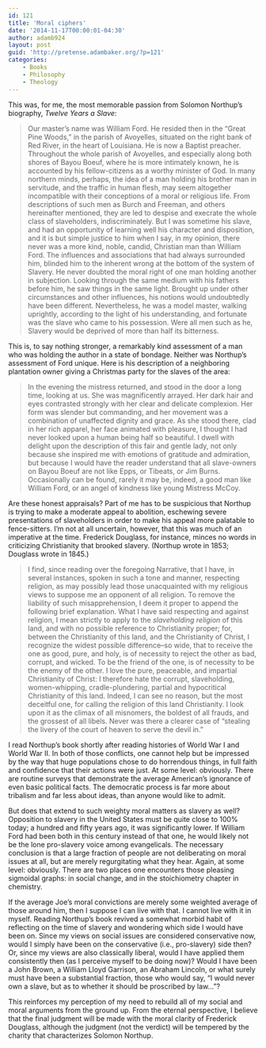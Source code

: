 ```yaml
---
id: 121
title: 'Moral ciphers'
date: '2014-11-17T00:00:01-04:30'
author: adamb924
layout: post
guid: 'http://pretense.adambaker.org/?p=121'
categories:
    - Books
    - Philosophy
    - Theology
---
```


This was, for me, the most memorable passion from Solomon Northup’s biography, *Twelve Years a Slave*:

> Our master’s name was William Ford. He resided then in the “Great Pine Woods,” in the parish of Avoyelles, situated on the right bank of Red River, in the heart of Louisiana. He is now a Baptist preacher. Throughout the whole parish of Avoyelles, and especially along both shores of Bayou Boeuf, where he is more intimately known, he is accounted by his fellow-citizens as a worthy minister of God. In many northern minds, perhaps, the idea of a man holding his brother man in servitude, and the traffic in human flesh, may seem altogether incompatible with their conceptions of a moral or religious life. From descriptions of such men as Burch and Freeman, and others hereinafter mentioned, they are led to despise and execrate the whole class of slaveholders, indiscriminately. But I was sometime his slave, and had an opportunity of learning well his character and disposition, and it is but simple justice to him when I say, in my opinion, there never was a more kind, noble, candid, Christian man than William Ford. The influences and associations that had always surrounded him, blinded him to the inherent wrong at the bottom of the system of Slavery. He never doubted the moral right of one man holding another in subjection. Looking through the same medium with his fathers before him, he saw things in the same light. Brought up under other circumstances and other influences, his notions would undoubtedly have been different. Nevertheless, he was a model master, walking uprightly, according to the light of his understanding, and fortunate was the slave who came to his possession. Were all men such as he, Slavery would be deprived of more than half its bitterness.

This is, to say nothing stronger, a remarkably kind assessment of a man who was holding the author in a state of bondage. Neither was Northup’s assessment of Ford unique. Here is his description of a neighboring plantation owner giving a Christmas party for the slaves of the area:

> In the evening the mistress returned, and stood in the door a long time, looking at us. She was magnificently arrayed. Her dark hair and eyes contrasted strongly with her clear and delicate complexion. Her form was slender but commanding, and her movement was a combination of unaffected dignity and grace. As she stood there, clad in her rich apparel, her face animated with pleasure, I thought I had never looked upon a human being half so beautiful. I dwell with delight upon the description of this fair and gentle lady, not only because she inspired me with emotions of gratitude and admiration, but because I would have the reader understand that all slave-owners on Bayou Boeuf are not like Epps, or Tibeats, or Jim Burns. Occasionally can be found, rarely it may be, indeed, a good man like William Ford, or an angel of kindness like young Mistress McCoy.

Are these honest appraisals? Part of me has to be suspicious that Northup is trying to make a moderate appeal to abolition, eschewing severe presentations of slaveholders in order to make his appeal more palatable to fence-sitters. I’m not at all uncertain, however, that this was much of an imperative at the time. Frederick Douglass, for instance, minces no words in criticizing Christianity that brooked slavery. (Northup wrote in 1853; Douglass wrote in 1845.)

> I find, since reading over the foregoing Narrative, that I have, in several instances, spoken in such a tone and manner, respecting religion, as may possibly lead those unacquainted with my religious views to suppose me an opponent of all religion. To remove the liability of such misapprehension, I deem it proper to append the following brief explanation. What I have said respecting and against religion, I mean strictly to apply to the *slaveholding religion* of this land, and with no possible reference to Christianity proper; for, between the Christianity of this land, and the Christianity of Christ, I recognize the widest possible difference–so wide, that to receive the one as good, pure, and holy, is of necessity to reject the other as bad, corrupt, and wicked. To be the friend of the one, is of necessity to be the enemy of the other. I love the pure, peaceable, and impartial Christianity of Christ: I therefore hate the corrupt, slaveholding, women-whipping, cradle-plundering, partial and hypocritical Christianity of this land. Indeed, I can see no reason, but the most deceitful one, for calling the religion of this land Christianity. I look upon it as the climax of all misnomers, the boldest of all frauds, and the grossest of all libels. Never was there a clearer case of “stealing the livery of the court of heaven to serve the devil in.”

I read Northup’s book shortly after reading histories of World War I and World War II. In both of those conflicts, one cannot help but be impressed by the way that huge populations chose to do horrendous things, in full faith and confidence that their actions were just. At some level: obviously. There are routine surveys that demonstrate the average American’s ignorance of even basic political facts. The democratic process is far more about tribalism and far less about ideas, than anyone would like to admit.

But does that extend to such weighty moral matters as slavery as well? Opposition to slavery in the United States must be quite close to 100% today; a hundred and fifty years ago, it was significantly lower. If William Ford had been both in this century instead of that one, he would likely not be the lone pro-slavery voice among evangelicals. The necessary conclusion is that a large fraction of people are not deliberating on moral issues at all, but are merely regurgitating what they hear. Again, at some level: obviously. There are two places one encounters those pleasing sigmoidal graphs: in social change, and in the stoichiometry chapter in chemistry.

If the average Joe’s moral convictions are merely some weighted average of those around him, then I suppose I can live with that. I cannot live with it in myself. Reading Northup’s book revived a somewhat morbid habit of reflecting on the time of slavery and wondering which side I would have been on. Since my views on social issues are considered conservative now, would I simply have been on the conservative (i.e., pro-slavery) side then? Or, since my views are also classically liberal, would I have applied them consistently then (as I perceive myself to be doing now)? Would I have been a John Brown, a William Lloyd Garrison, an Abraham Lincoln, or what surely must have been a substantial fraction, those who would say, “I would never own a slave, but as to whether it should be proscribed by law…”?

This reinforces my perception of my need to rebuild all of my social and moral arguments from the ground up. From the eternal perspective, I believe that the final judgment will be made with the moral clarity of Frederick Douglass, although the judgment (not the verdict) will be tempered by the charity that characterizes Solomon Northup.